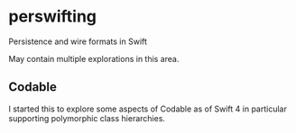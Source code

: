 # perswifting
Persistence and wire formats in Swift

May contain multiple explorations in this area.

## Codable

I started this to explore some aspects of Codable as of Swift 4 in particular supporting polymorphic class hierarchies.